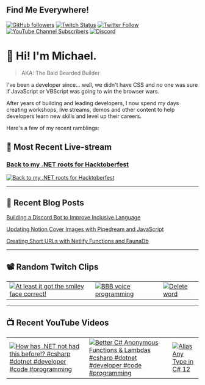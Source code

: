 ## Find Me Everywhere!

[![GitHub followers](https://img.shields.io/github/followers/michaeljolley?style=social)](https://github.com/michaeljolley) [![Twitch Status](https://img.shields.io/twitch/status/baldbeardedbuilder?style=social)](https://twitch.tv/baldbeardedbuilder) [![Twitter Follow](https://img.shields.io/twitter/follow/michaeljolley?style=social)](https://twitter.com/michaeljolley) [![YouTube Channel Subscribers](https://img.shields.io/youtube/channel/subscribers/UCn2FoDbv_veJB_UbrF93_jw?style=social)](https://youtube.com/baldbeardedbuilder) [![Discord](https://img.shields.io/discord/565665509350178827)](https://discord.gg/XSG7HJm)

# 👋 Hi! I'm Michael.

> AKA: The Bald Bearded Builder

I've been a developer since... well, we didn't have CSS and no one was sure if JavaScript or VBScript was going to win the browser wars.

After years of building and leading developers, I now spend my days creating workshops, live streams, demos and other content to help developers learn new skills and level up their careers.

Here's a few of my recent ramblings:

## 🚨 Most Recent Live-stream

<a href="https://www.twitch.tv/videos/1941671470" target="_blank">
  <h3>Back to my .NET roots for Hacktoberfest</h3>
  <img src="https://static-cdn.jtvnw.net/cf_vods/d1m7jfoe9zdc1j/8cdf6da35ea11af3819c_baldbeardedbuilder_49415667613_1696348855//thumb/thumb0-480x272.jpg" alt="Back to my .NET roots for Hacktoberfest"/>
</a>

---


## 📝 Recent Blog Posts

[Building a Discord Bot to Improve Inclusive Language](https://baldbeardedbuilder.com/blog/building-a-discord-bot-to-improve-inclusive-language/)

[Updating Notion Cover Images with Pipedream and JavaScript](https://baldbeardedbuilder.com/blog/how-to-update-notion-cover-image-with-javascript/)

[Creating Short URLs with Netlify Functions and FaunaDb](https://baldbeardedbuilder.com/blog/using-netlify-functions-faunadb-for-short-urls/)

---

## 📽️ Random Twitch Clips

<table>
  <tr>
    <td>
      <a href="https://clips.twitch.tv/AmusedWrongCodBigBrother" target="_blank">
        <img src="https://clips-media-assets2.twitch.tv/AT-cm%7C876169385-preview-480x272.jpg" alt="At least it got the smiley face correct!"/>
      </a>
    </td>
    <td>
      <a href="https://clips.twitch.tv/SteamySpookyOwlKappaPride" target="_blank">
        <img src="https://clips-media-assets2.twitch.tv/AT-cm%7C844863633-preview-480x272.jpg" alt="BBB voice programming "/>
      </a>
    </td>
    <td>
      <a href="https://clips.twitch.tv/PlumpGrossNarwhalStinkyCheese" target="_blank">
        <img src="https://clips-media-assets2.twitch.tv/AT-cm%7C902893108-preview-480x272.jpg" alt="Delete word"/>
      </a>
    </td>
  </tr>
</table>

---

## 📺 Recent YouTube Videos

<table>
  <tr>
    <td>
      <a href="https://www.youtube.com/watch?v=NNvuABk_XtY" target="_blank">
        <img style="align=center" src="https://i2.ytimg.com/vi/NNvuABk_XtY/mqdefault.jpg" alt="How has .NET not had this before!? #csharp #dotnet #developer #code #programming"/>
      </a>
    </td>
    <td>
      <a href="https://www.youtube.com/watch?v=87ZEZpCCyUw" target="_blank">
        <img style="align=center" src="https://i2.ytimg.com/vi/87ZEZpCCyUw/mqdefault.jpg" alt="Better C# Anonymous Functions &amp; Lambdas #csharp #dotnet #developer #code #programming"/>
      </a>
    </td>
    <td>
      <a href="https://www.youtube.com/watch?v=0pA6c2Ua_7E" target="_blank">
        <img style="align=center" src="https://i2.ytimg.com/vi/0pA6c2Ua_7E/mqdefault.jpg" alt="Alias Any Type in C# 12"/>
      </a>
    </td>
  </tr>
</table>
